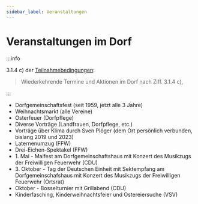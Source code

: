 ```yaml
---
sidebar_label: Veranstaltungen
---
```


# Veranstaltungen im Dorf

:::info

3.1.4 c) der [Teilnahmebedingungen](/teilnahmebedingungen.pdf):

> Wiederkehrende Termine und Aktionen im Dorf nach Ziff. 3.1.4 c),

:::

- Dorfgemeinschaftsfest (seit 1959, jetzt alle 3 Jahre)
- Weihnachtsmarkt (alle Vereine)
- Osterfeuer (Dorfpflege)
- Diverse Vorträge (Landfrauen, Dorfpflege, etc.)
- Vorträge über Klima durch Sven Plöger (dem Ort persönlich verbunden, bislang
  2019 und 2023)
- Laternenumzug (FFW)
- Drei-Eichen-Spektakel (FFW)
- 1\. Mai - Maifest am Dorfgemeinschaftshaus mit Konzert des Musikzugs der
  Freiwilligen Feuerwehr (CDU)
- 3\. Oktober - Tag der Deutschen Einheit mit Sektempfang am
  Dorfgemeinschafshaus mit Konzert des Musikzugs der Freiwilligen Feuerwehr
  (Ortsrat)
- Oktober - Bosselturnier mit Grillabend (CDU)
- Kinderfasching, Kinderweihnachtsfeier und Ostereiersuche (VSV)
